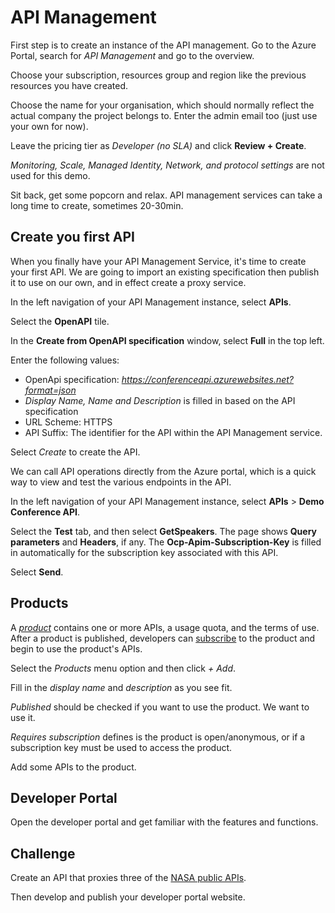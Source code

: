 # API Management

First step is to create an instance of the API management. Go to the Azure Portal, search for *API Management* and go to the overview. 

Choose your subscription, resources group and region like the previous resources you have created. 

Choose the name for your organisation, which should normally reflect the actual company the project belongs to. Enter the admin email too (just use your own for now). 

Leave the pricing tier as *Developer (no SLA)* and click **Review + Create**. 

*Monitoring, Scale, Managed Identity, Network, and protocol settings* are not used for this demo. 

Sit back, get some popcorn and relax. API management services can take a long time to create, sometimes 20-30min. 

## Create you first API

When you finally have your API Management Service, it's time to create your first API. We are going to import an existing specification then publish it to use on our own, and in effect create a proxy service. 

In the left navigation of your API Management instance, select **APIs**.

Select the **OpenAPI** tile.

In the **Create from OpenAPI specification** window, select **Full** in the top left.

Enter the following values:

- OpenApi specification: *https://conferenceapi.azurewebsites.net?format=json*
- *Display Name, Name and Description* is filled in based on the API specification
- URL Scheme: HTTPS
- API Suffix: The identifier for the API within the API Management service. 

Select *Create* to create the API. 

We can call API operations directly from the Azure portal, which is a quick way to view and test the various endpoints in the API.

In the left navigation of your API Management instance, select **APIs** > **Demo Conference API**.

Select the **Test** tab, and then select **GetSpeakers**. The page shows **Query parameters** and **Headers**, if any. The **Ocp-Apim-Subscription-Key** is filled in automatically for the subscription key associated with this API.

Select **Send**.

## Products

A [*product*](https://docs.microsoft.com/en-us/azure/api-management/api-management-terminology#term-definitions) contains one or more APIs, a usage quota, and the terms of use. After a product is published, developers can [subscribe](https://docs.microsoft.com/en-us/azure/api-management/api-management-subscriptions) to the product and begin to use the product's APIs.

Select the *Products* menu option and then click *+ Add*. 

Fill in the *display name* and *description* as you see fit.

*Published* should be checked if you want to use the product. We want to use it.

*Requires subscription* defines is the product is open/anonymous, or if a subscription key must be used to access the product. 

Add some APIs to the product. 

## Developer Portal

Open the developer portal and get familiar with the features and functions. 

## Challenge

Create an API that proxies three of the [NASA public APIs](https://api.nasa.gov/).

Then develop and publish your developer portal website. 